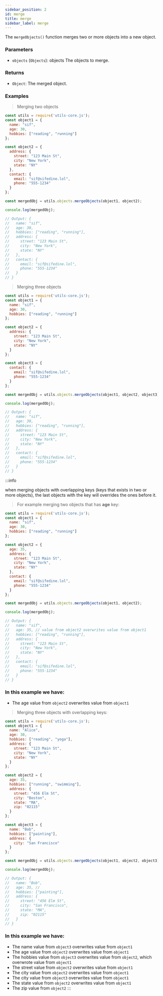 ```yaml
---
sidebar_position: 2
id: merge
title: merge
sidebar_label: merge
---
```


The `mergeObjects()` function merges two or more objects into a new object.

### Parameters

- `objects` (`Objects`): objects The objects to merge.

### Returns

- `Object`: The merged object.

### Examples

> Merging two objects

```js
const utils = require('utils-core.js');
const object1 = {
  name: "sif",
  age: 30,
  hobbies: ["reading", "running"]
};

const object2 = {
  address: {
    street: "123 Main St",
    city: "New York",
    state: "NY"
  },
  contact: {
    email: "sif@sifedine.lol",
    phone: "555-1234"
  }
};

const mergedObj = utils.objects.mergeObjects(object1, object2);

console.log(mergedObj);

// Output: {
//   name: "sif",
//   age: 30,
//   hobbies: ["reading", "running"],
//   address: {
//     street: "123 Main St",
//     city: "New York",
//     state: "NY"
//   },
//   contact: {
//     email: "sif@sifedine.lol",
//     phone: "555-1234"
//   }
// }
```

> Merging three objects

```js
const utils = require('utils-core.js');
const object1 = {
  name: "sif",
  age: 30,
  hobbies: ["reading", "running"]
};

const object2 = {
  address: {
    street: "123 Main St",
    city: "New York",
    state: "NY"
  }
};

const object3 = {
  contact: {
    email: "sif@sifedine.lol",
    phone: "555-1234"
  }
};

const mergedObj = utils.objects.mergeObjects(object1, object2, object3);

console.log(mergedObj);

// Output: {
//   name: "sif",
//   age: 30,
//   hobbies: ["reading", "running"],
//   address: {
//     street: "123 Main St",
//     city: "New York",
//     state: "NY"
//   },
//   contact: {
//     email: "sif@sifedine.lol",
//     phone: "555-1234"
//   }
// }
```
:::info

when merging objects with overlapping keys (keys that exists in two or more objects), the last objects with the key will overrides the ones before it.

> For example merging two objects that has **age** key:

```js
const utils = require('utils-core.js');
const object1 = {
  name: "sif",
  age: 30,
  hobbies: ["reading", "running"]
};

const object2 = {
  age: 35,
  address: {
    street: "123 Main St",
    city: "New York",
    state: "NY"
  },
  contact: {
    email: "sif@sifedine.lol",
    phone: "555-1234"
  }
};

const mergedObj = utils.objects.mergeObjects(object1, object2);

console.log(mergedObj);

// Output: {
//   name: "sif",
//   age: 35, // value from object2 overwrites value from object1
//   hobbies: ["reading", "running"],
//   address: {
//     street: "123 Main St",
//     city: "New York",
//     state: "NY"
//   },
//   contact: {
//     email: "sif@sifedine.lol",
//     phone: "555-1234"
//   }
// }
```
### In this example we have:
- The age value from `object2` overwrites value from `object1`


> Merging three objects with overlapping keys:

```js
const utils = require('utils-core.js');
const object1 = {
  name: "Alice",
  age: 30,
  hobbies: ["reading", "yoga"],
  address: {
    street: "123 Main St",
    city: "New York",
    state: "NY"
  }
};

const object2 = {
  age: 35,
  hobbies: ["running", "swimming"],
  address: {
    street: "456 Elm St",
    city: "Boston",
    state: "MA",
    zip: "02115"
  }
};

const object3 = {
  name: "Bob",
  hobbies: ["painting"],
  address: {
    city: "San Francisco"
  }
};

const mergedObj = utils.objects.mergeObjects(object1, object2, object3);

console.log(mergedObj);

// Output: {
//   name: "Bob",
//   age: 35, // 
//   hobbies: ["painting"],
//   address: {
//     street: "456 Elm St",
//     city: "San Francisco",
//     state: "MA",
//     zip: "02115"
//   }
// }
```
### In this example we have:
- The name value from `object3` overwrites value from `object1`
- The age value from `object2` overwrites value from `object1`
- The hobbies value from `object3` overwrites value from `object2`, which overwrote value from `object1`
- The street value from `object2` overwrites value from `object1`
- The city value from `object2` overwrites value from `object1`
- The city value from `object3` overwrites value from `object1`
- The state value from `object2` overwrites value from `object1`
- The zip value from `object2`
:::
